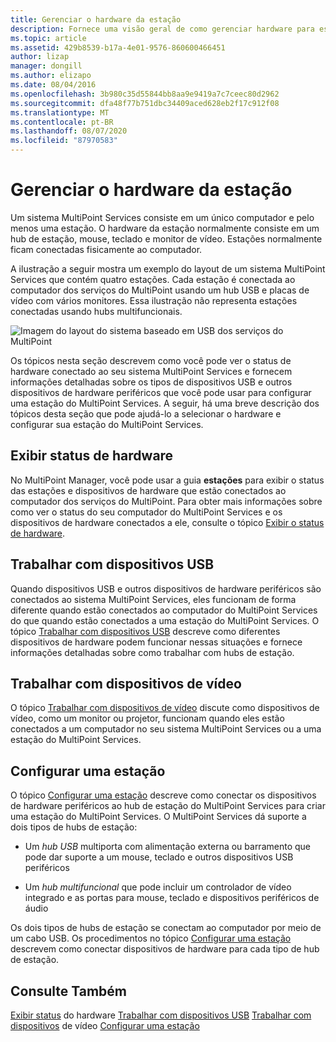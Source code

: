 ```yaml
---
title: Gerenciar o hardware da estação
description: Fornece uma visão geral de como gerenciar hardware para estações multiponto
ms.topic: article
ms.assetid: 429b8539-b17a-4e01-9576-860600466451
author: lizap
manager: dongill
ms.author: elizapo
ms.date: 08/04/2016
ms.openlocfilehash: 3b980c35d55844bb8aa9e9419a7c7ceec80d2962
ms.sourcegitcommit: dfa48f77b751dbc34409aced628eb2f17c912f08
ms.translationtype: MT
ms.contentlocale: pt-BR
ms.lasthandoff: 08/07/2020
ms.locfileid: "87970583"
---
```

# <a name="manage-station-hardware"></a>Gerenciar o hardware da estação
Um sistema MultiPoint Services consiste em um único computador e pelo menos uma estação. O hardware da estação normalmente consiste em um hub de estação, mouse, teclado e monitor de vídeo. Estações normalmente ficam conectadas fisicamente ao computador.

A ilustração a seguir mostra um exemplo do layout de um sistema MultiPoint Services que contém quatro estações. Cada estação é conectada ao computador dos serviços do MultiPoint usando um hub USB e placas de vídeo com vários monitores. Essa ilustração não representa estações conectadas usando hubs multifuncionais.

![Imagem do layout do sistema baseado em USB dos serviços do MultiPoint](./media/WMSMultiPointServerUSBSystemLayout.gif)

Os tópicos nesta seção descrevem como você pode ver o status de hardware conectado ao seu sistema MultiPoint Services e fornecem informações detalhadas sobre os tipos de dispositivos USB e outros dispositivos de hardware periféricos que você pode usar para configurar uma estação do MultiPoint Services. A seguir, há uma breve descrição dos tópicos desta seção que pode ajudá-lo a selecionar o hardware e configurar sua estação do MultiPoint Services.

## <a name="view-hardware-status"></a>Exibir status de hardware
No MultiPoint Manager, você pode usar a guia **estações** para exibir o status das estações e dispositivos de hardware que estão conectados ao computador dos serviços do MultiPoint. Para obter mais informações sobre como ver o status do seu computador do MultiPoint Services e os dispositivos de hardware conectados a ele, consulte o tópico [Exibir o status de hardware](View-Hardware-Status.md).

## <a name="work-with-usb-devices"></a>Trabalhar com dispositivos USB
Quando dispositivos USB e outros dispositivos de hardware periféricos são conectados ao sistema MultiPoint Services, eles funcionam de forma diferente quando estão conectados ao computador do MultiPoint Services do que quando estão conectados a uma estação do MultiPoint Services. O tópico [Trabalhar com dispositivos USB](Work-with-USB-Devices.md) descreve como diferentes dispositivos de hardware podem funcionar nessas situações e fornece informações detalhadas sobre como trabalhar com hubs de estação.

## <a name="work-with-video-devices"></a>Trabalhar com dispositivos de vídeo
O tópico [Trabalhar com dispositivos de vídeo](Work-with-Video-Devices.md) discute como dispositivos de vídeo, como um monitor ou projetor, funcionam quando eles estão conectados a um computador no seu sistema MultiPoint Services ou a uma estação do MultiPoint Services.

## <a name="set-up-a-station"></a>Configurar uma estação
O tópico [Configurar uma estação](Set-Up-a-Station.md) descreve como conectar os dispositivos de hardware periféricos ao hub de estação do MultiPoint Services para criar uma estação do MultiPoint Services. O MultiPoint Services dá suporte a dois tipos de hubs de estação:

-   Um *hub USB* multiporta com alimentação externa ou barramento que pode dar suporte a um mouse, teclado e outros dispositivos USB periféricos

-   Um *hub multifuncional* que pode incluir um controlador de vídeo integrado e as portas para mouse, teclado e dispositivos periféricos de áudio

Os dois tipos de hubs de estação se conectam ao computador por meio de um cabo USB. Os procedimentos no tópico [Configurar uma estação](Set-Up-a-Station.md) descrevem como conectar dispositivos de hardware para cada tipo de hub de estação.

## <a name="see-also"></a>Consulte Também
[Exibir status](View-Hardware-Status.md) 
 do hardware [Trabalhar com dispositivos USB](Work-with-USB-Devices.md) 
 [Trabalhar com dispositivos](Work-with-Video-Devices.md) 
 de vídeo [Configurar uma estação](Set-Up-a-Station.md)